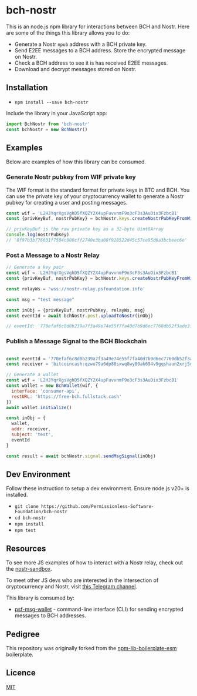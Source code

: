 # bch-nostr

This is an node.js npm library for interactions between BCH and Nostr. Here are some of the things this library allows you to do:

- Generate a Nostr `npub` address with a BCH private key.
- Send E2EE messages to a BCH address. Store the encrypted message on Nostr.
- Check a BCH address to see it is has received E2EE messages.
- Download and decrypt messages stored on Nostr.

## Installation

- `npm install --save bch-nostr`

Include the library in your JavaScript app:

```javascript
import BchNostr from 'bch-nostr'
const bchNostr = new BchNostr()
```

## Examples

Below are examples of how this library can be consumed.

### Generate Nostr pubkey from WIF private key

The WIF format is the standard format for private keys in BTC and BCH. You can use the private key of your cryptocurrency wallet to generate a Nostr pubkey for creating a user and posting messages.

```javascript
const wif = 'L2HJYqrXgsVghD5fXQZY2X4upFuvvnmF9o3cF3s3AuDix3FzbcB1'
const {privKeyBuf, nostrPubKey} = bchNostr.keys.createNostrPubKeyFromWif({wif})

// privKeyBuf is the raw private key as a 32-byte Uint8Array
console.log(nostrPubKey)
// '8f97b3b776631f7504c000cff2740e3ba08f928522d45c57ce95d6a3bcbeec6e'
```

### Post a Message to a Nostr Relay

```javascript
// Generate a key pair
const wif = 'L2HJYqrXgsVghD5fXQZY2X4upFuvvnmF9o3cF3s3AuDix3FzbcB1'
const {privKeyBuf, nostrPubKey} = bchNostr.keys.createNostrPubKeyFromWif({wif})

const relayWs = 'wss://nostr-relay.psfoundation.info'

const msg = "test message"

const inObj = {privKeyBuf, nostrPubKey, relayWs, msg}
const eventId = await bchNostr.post.uploadToNostr(inObj)

// eventId: '770efaf6c8d0b239a7f3a49e74e55f7fa40d7b9d6ec7760db52f3ade3f3d72b9'
```

### Publish a Message Signal to the BCH Blockchain

```javascript

const eventId = '770efaf6c8d0b239a7f3a49e74e55f7fa40d7b9d6ec7760db52f3ade3f3d72b9'
const receiver = 'bitcoincash:qzwu79a6dp88sxwq8wy80ak694v9gqshaun2xrj5ut'

// Generate a wallet
const wif = 'L2HJYqrXgsVghD5fXQZY2X4upFuvvnmF9o3cF3s3AuDix3FzbcB1'
const wallet = new BchWallet(wif, {
  interface: 'consumer-api',
  restURL: 'https://free-bch.fullstack.cash'
})
await wallet.initialize()

const inObj = {
  wallet,
  addr: receiver,
  subject: 'test',
  eventId
}

const result = await bchNostr.signal.sendMsgSignal(inObj)

```

## Dev Environment

Follow these instruction to setup a dev environment. Ensure node.js v20+ is installed.

- `git clone https://github.com/Permissionless-Software-Foundation/bch-nostr`
- `cd bch-nostr`
- `npm install`
- `npm test`

## Resources

To see more JS examples of how to interact with a Nostr relay, check out the [nostr-sandbox](https://github.com/christroutner/nostr-sandbox).

To meet other JS devs who are interested in the intersection of cryptocurrency and Nostr, visit [this Telegram channel](https://t.me/bch_js_toolkit).

This library is consumed by:
- [psf-msg-wallet](https://github.com/Permissionless-Software-Foundation/psf-msg-wallet) - command-line interface (CLI) for sending encrypted messages to BCH addresses.

## Pedigree
This repository was originally forked from the [npm-lib-boilerplate-esm](https://github.com/christroutner/npm-lib-boilerplate-esm) boilerplate.

## Licence
[MIT](LICENSE.md)
